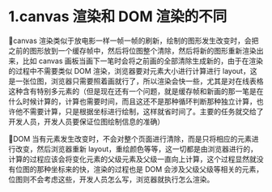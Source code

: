 <!--
 * @Description:
 * @Version: 2.0
 * @Author: yangsen
 * @Date: 2022-01-25 20:59:46
 * @LastEditors: yangsen
 * @LastEditTime: 2022-02-21 21:38:33
-->

# 1.canvas 渲染和 DOM 渲染的不同

🏀canvas 渲染类似于放电影一样一帧一帧的刷新，绘制的图形发生改变时，会把之前的图形放到一个缓存帧中，然后将位图整个清除，然后将新的图形重新渲染出来，比如 canvas 画板当画下一笔时会将之前画的全部清除生成新的，由于在渲染的过程中不需要类似 DOM 渲染，浏览器要对元素大小进行计算进行 layout，这是一张位图，浏览器只需要照着画就行了，所以渲染会快一些，尤其是对在线表格这种含有特别多元素的（但是现在还有一个问题，就是缓存帧和新画的那一笔是在什么时候计算的，计算也需要时间，而且这还不是那种循环判断那种独立计算，也许他不需要计算，只是根据坐标进行绘制，这样就省时间了。主要的任务就交给了开发人员，开发人员要保证位图绘制信息的准确）

🦍DOM 当有元素发生改变时，不会对整个页面进行清除，而是只将相应的元素进行改变，然后浏览器重新 layout，重绘颜色等等，这一切都是由浏览器进行的，计算的过程应该会将变化元素的父级元素及父级一直向上计算，这个过程显然就没有位图的那种坐标来的快，渲染的过程也是 DOM 会涉及父级父级等相关的元素，位图则不会考虑这些，开发人员怎么写，浏览器就执行怎么渲染。
